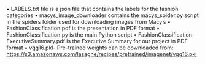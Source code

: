 •	LABELS.txt file is a json file that contains the labels for the fashion categories
•	macys_image_downloader contains the macys_spider.py script in the spiders folder used for downloading images from Macy’s
•	FashionClassification.pdf is the presentation in PDF format
•	FashionClassification.py is the main Python script
•	FashionClassification-ExecutiveSummary.pdf is the Executive Summary for our project in PDF format
•	vgg16.pkl- Pre-trained weights can be downloaded from: https://s3.amazonaws.com/lasagne/recipes/pretrained/imagenet/vgg16.pkl
